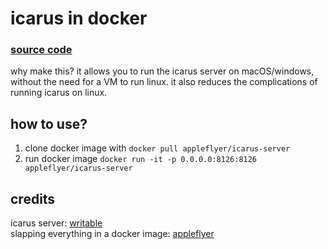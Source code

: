 # icarus in docker

### [source code](https://github.com/applefritter-inc/docker-icarus/)

why make this?
it allows you to run the icarus server on macOS/windows, without the need for a VM to run linux.
it also reduces the complications of running icarus on linux.

## how to use?
1. clone docker image with `docker pull appleflyer/icarus-server`
2. run docker image `docker run -it -p 0.0.0.0:8126:8126 appleflyer/icarus-server`

## credits
icarus server: [writable](https://github.com/MunyDev) \
slapping everything in a docker image: [appleflyer](https://github.com/appleflyerv3)
